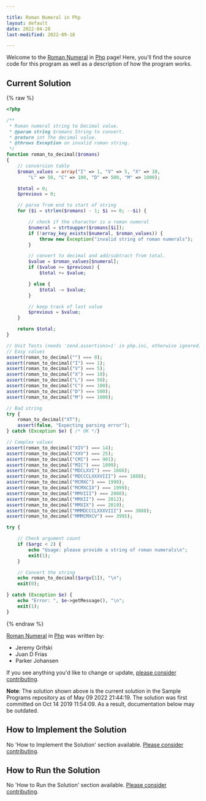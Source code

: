 ```yaml
---

title: Roman Numeral in Php
layout: default
date: 2022-04-28
last-modified: 2022-09-18

---
```


Welcome to the [Roman Numeral](https://sampleprograms.io/projects/roman-numeral) in [Php](https://sampleprograms.io/languages/php) page! Here, you'll find the source code for this program as well as a description of how the program works.

## Current Solution

{% raw %}

```php
<?php

/**
 * Roman numeral string to Decimal value.
 * @param string $romans String to convert.
 * @return int The decimal value.
 * @throws Exception on invalid roman string.
 */
function roman_to_decimal($romans)
{
    // conversion table
    $roman_values = array("I" => 1, "V" => 5, "X" => 10,
        "L" => 50, "C" => 100, "D" => 500, "M" => 1000);

    $total = 0;
    $previous = 0;

    // parse from end to start of string
    for ($i = strlen($romans) - 1; $i >= 0; --$i) {

        // check if the character is a roman numeral
        $numeral = strtoupper($romans[$i]);
        if (!array_key_exists($numeral, $roman_values)) {
            throw new Exception("invalid string of roman numerals");
        }

        // convert to decimal and add/subtract from total.
        $value = $roman_values[$numeral];
        if ($value >= $previous) {
            $total += $value;

        } else {
            $total -= $value;
        }

        // keep track of last value
        $previous = $value;
    }

    return $total;
}

// Unit Tests (needs 'zend.assertions=1' in php.ini, otherwise ignored)
// Easy values
assert(roman_to_decimal("") === 0);
assert(roman_to_decimal("I") === 1);
assert(roman_to_decimal("V") === 5);
assert(roman_to_decimal("X") === 10);
assert(roman_to_decimal("L") === 50);
assert(roman_to_decimal("C") === 100);
assert(roman_to_decimal("D") === 500);
assert(roman_to_decimal("M") === 1000);

// Bad string
try {
    roman_to_decimal("XT");
    assert(false, "Expecting parsing error");
} catch (Exception $e) { /* OK */}

// Complex values
assert(roman_to_decimal("XIV") === 14);
assert(roman_to_decimal("XXV") === 25);
assert(roman_to_decimal("CMI") === 901);
assert(roman_to_decimal("MIC") === 1099);
assert(roman_to_decimal("MDCLXVI") === 1666);
assert(roman_to_decimal("MDCCCLXXXVIII") === 1888);
assert(roman_to_decimal("MCMXC") === 1990);
assert(roman_to_decimal("MCMXCIX") === 1999);
assert(roman_to_decimal("MMVIII") === 2008);
assert(roman_to_decimal("MMXII") === 2012);
assert(roman_to_decimal("MMXIX") === 2019);
assert(roman_to_decimal("MMMDCCCLXXXVIII") === 3888);
assert(roman_to_decimal("MMMCMXCV") === 3995);

try {

    // Check argument count
    if ($argc < 2) {
        echo "Usage: please provide a string of roman numerals\n";
        exit(1);
    }

    // Convert the string
    echo roman_to_decimal($argv[1]), "\n";
    exit(0);

} catch (Exception $e) {
    echo "Error: ", $e->getMessage(), "\n";
    exit(1);
}
```

{% endraw %}

[Roman Numeral](https://sampleprograms.io/projects/roman-numeral) in [Php](https://sampleprograms.io/languages/php) was written by:

- Jeremy Grifski
- Juan D Frias
- Parker Johansen

If you see anything you'd like to change or update, [please consider contributing](https://github.com/TheRenegadeCoder/sample-programs).

**Note**: The solution shown above is the current solution in the Sample Programs repository as of May 09 2022 21:44:19. The solution was first committed on Oct 14 2019 11:54:09. As a result, documentation below may be outdated.

## How to Implement the Solution

No 'How to Implement the Solution' section available. [Please consider contributing](https://github.com/TheRenegadeCoder/sample-programs-website).

## How to Run the Solution

No 'How to Run the Solution' section available. [Please consider contributing](https://github.com/TheRenegadeCoder/sample-programs-website).